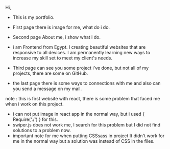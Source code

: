 Hi,

- This is my portfolio.

- First page there is image for me, what do i do.


- Second page About me, i show what i do.
- i am Frontend from Egypt. 
     I creating beautiful websites that are responsive
     to all devices. I am permanently learning new ways to
     increase my skill set to meet my client's needs.
     
     
     
- Third page can see you some project i've done, but not all of my projects, there are some on GitHub.

- the last page there is some ways to connections with me and also can you send a message on my mail.


note : this is first website with react, there is some problem that faced me when i work on this project.

   - i can not put image in react app in the normal way, but i used { Require('./') } for this.
   - swiper.js does not work me, I search for this problem but I did not find solutions to a problem now.
   - important note for me when putting CSSsass in project It didn't work for me in the normal way but a solution was instead of CSS in the files. 
